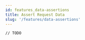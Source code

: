 ```yaml
---
id: features_data-assertions
title: Assert Request Data
slug: '/features/data-assertions'
---
```


```// TODO```

